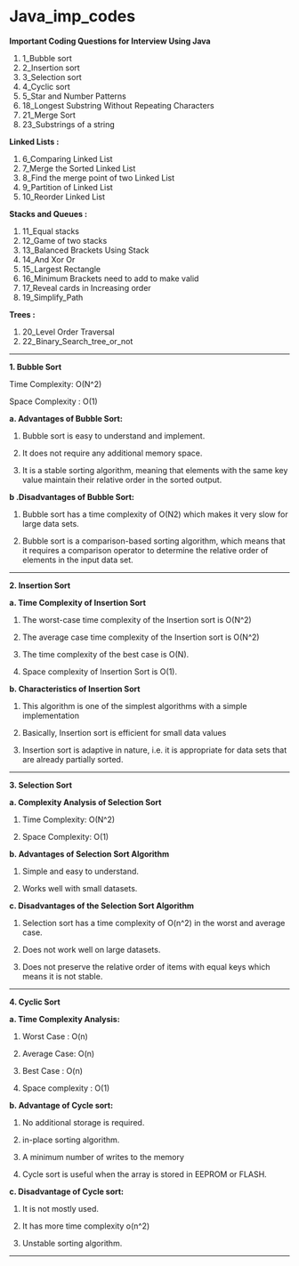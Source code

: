 # Java_imp_codes

**Important Coding Questions for Interview Using Java**

1. 1_Bubble sort
2. 2_Insertion sort
3. 3_Selection sort
4. 4_Cyclic sort
5. 5_Star and Number Patterns
6. 18_Longest Substring Without Repeating Characters  
7. 21_Merge Sort
8. 23_Substrings of a string

**Linked Lists :**

1. 6_Comparing Linked List
2. 7_Merge the Sorted Linked List
3. 8_Find the merge point of two Linked List
4. 9_Partition of Linked List
5. 10_Reorder Linked List

**Stacks and Queues :**

1. 11_Equal stacks
2. 12_Game of two stacks
3. 13_Balanced Brackets Using Stack
4. 14_And Xor Or
5. 15_Largest Rectangle 
6. 16_Minimum Brackets need to add to make valid
7. 17_Reveal cards in Increasing order
8. 19_Simplify_Path 

**Trees :**

1. 20_Level Order Traversal
2. 22_Binary_Search_tree_or_not 


________________________________________________________________________________________________
**1. Bubble Sort**

Time Complexity: O(N^2)

Space Complexity : O(1)

**a. Advantages of Bubble Sort:**

1. Bubble sort is easy to understand and implement.

2. It does not require any additional memory space.

3. It is a stable sorting algorithm, meaning that elements with the same key value maintain their relative order in the sorted output.

**b .Disadvantages of Bubble Sort:**

1. Bubble sort has a time complexity of O(N2) which makes it very slow for large data sets.

2. Bubble sort is a comparison-based sorting algorithm, which means that it requires a comparison operator to determine the relative order of elements in the input data set. 
_______________________________________________________________________________________________________

**2. Insertion Sort**

**a. Time Complexity of Insertion Sort**

1. The worst-case time complexity of the Insertion sort is O(N^2)

2. The average case time complexity of the Insertion sort is O(N^2)

3. The time complexity of the best case is O(N).

4. Space complexity of Insertion Sort is O(1).

**b. Characteristics of Insertion Sort**

1. This algorithm is one of the simplest algorithms with a simple implementation

2. Basically, Insertion sort is efficient for small data values

3. Insertion sort is adaptive in nature, i.e. it is appropriate for data sets that are already partially sorted.

_________________________________________________

**3. Selection Sort**

**a. Complexity Analysis of Selection Sort**

1. Time Complexity:  O(N^2) 

2. Space Complexity: O(1)

**b. Advantages of Selection Sort Algorithm**

1. Simple and easy to understand.

2. Works well with small datasets.

**c. Disadvantages of the Selection Sort Algorithm**

1. Selection sort has a time complexity of O(n^2) in the worst and average case.

2. Does not work well on large datasets.

3. Does not preserve the relative order of items with equal keys which means it is not stable.

______________________________________________

**4. Cyclic Sort**

**a. Time Complexity Analysis:**

1. Worst Case : O(n) 

2. Average Case: O(n) 

3. Best Case : O(n)

4. Space complexity : O(1)

**b. Advantage of Cycle sort:**

1. No additional storage is required.

2. in-place sorting algorithm.

3. A minimum number of writes to the memory

4. Cycle sort is useful when the array is stored in EEPROM or FLASH. 

**c. Disadvantage  of Cycle sort:**

1. It is not mostly used.

2. It has more time complexity o(n^2)

3. Unstable sorting algorithm.

_______________________________________________________________
